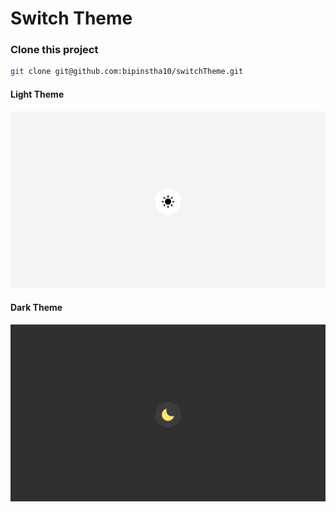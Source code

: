 # Switch Theme

### Clone this project
```bash
git clone git@github.com:bipinstha10/switchTheme.git
```
#### Light Theme
<img src="images/light-theme.png">

#### Dark Theme
<img src="images/dark-theme.png">

